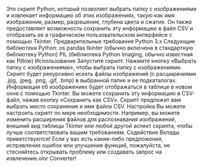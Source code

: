 Это скрипт Python, который позволяет выбрать папку с изображениями и извлекает информацию об этих изображениях, такую ​​как имя изображения, размер, разрешение, глубина цвета и сжатие. Он также предоставляет возможность сохранить эту информацию в файл CSV и отобразить ее в графическом пользовательском интерфейсе с помощью Tkinter.
Предварительные требования
Python 3.x Следующие библиотеки Python: os pandas tkinter (обычно включена в стандартную библиотеку Python) PIL (библиотека Python Imaging, обычно известная как Pillow)
Использование
Запустите скрипт. Нажмите кнопку «Выбрать папку с изображениями», чтобы выбрать папку с изображениями. Скрипт будет рекурсивно искать файлы изображений (с расширениями .jpg, .jpeg, .png, .gif, .bmp) в выбранной папке и ее подкаталогах. Информация об изображениях будет отображаться в таблице в новом окне с помощью Tkinter. Вы можете сохранить эту информацию в CSV-файл, нажав кнопку «Сохранить как CSV». Скрипт предложит вам выбрать место сохранения и имя файла CSV.
Настройка
Вы можете настроить скрипт по мере необходимости. Например, вы можете изменить расширения файлов для распознавания изображений, внешний вид таблицы Tkinter или любой другой аспект скрипта, чтобы лучше соответствовать вашим требованиям.
Содействие
Вклады приветствуются! Если у вас есть какие-либо предложения, исправления ошибок или улучшения функций, пожалуйста, не стесняйтесь открывать проблему или создавать запрос на извлечение.olor Converter!
